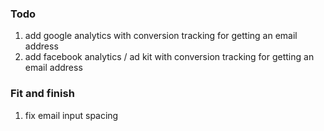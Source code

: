 ### Todo
1. add google analytics with conversion tracking for getting an email address
2. add facebook analytics / ad kit with conversion tracking for getting an email address

### Fit and finish
1. fix email input spacing
